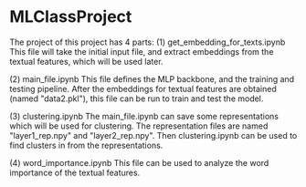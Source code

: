 # MLClassProject

The project of this project has 4 parts:
(1) get_embedding_for_texts.ipynb
This file will take the initial input file, and extract embeddings from the textual features, which will be used later.

(2) main_file.ipynb
This file defines the MLP backbone, and the training and testing pipeline. After the embeddings for textual features are obtained (named "data2.pkl"), this file can be run to train and test the model.

(3) clustering.ipynb
The main_file.ipynb can save some representations which will be used for clustering. The representation files are named "layer1_rep.npy" and "layer2_rep.npy". Then clustering.ipynb can be used to find clusters in from the representations.

(4) word_importance.ipynb
This file can be used to analyze the word importance of the textual features.
